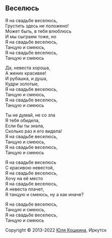 ## Веселюсь

Я на свадьбе веселюсь,  
Грустить здесь не положено!  
Может быть, в тебя влюблюсь  
И мы сыграем тоже, но  
Я на свадьбе веселюсь,  
Танцую и смеюсь,  
Я на свадьбе веселюсь,  
Танцую и смеюсь  

Да, невеста хороша,  
А жених красивее!  
И рубашка, и душа,  
Кудри золотые,   
Я на свадьбе веселюсь,  
Танцую и смеюсь,  
Я на свадьбе веселюсь,  
Танцую и смеюсь  

Ты не думай, не со зла  
Я тебя обидела,  
Если бы ты знала,  
Сколько раз я его видела!  
Я на свадьбе веселюсь,  
Танцую и смеюсь,  
Я на свадьбе веселюсь,  
Танцую и смеюсь  

Я на свадьбе веселюсь  
С красивою невестой,  
Я на свадьбе веселюсь,  
Хочу на её место  
Я на свадьбе веселюсь,  
А невеста плачет,  
Я танцую и смеюсь,
ну а как иначе?  

Я на свадьбе веселюсь,  
Танцую и смеюсь,  
Я на свадьбе веселюсь,  
Танцую и смеюсь  

Copyright © 2013-2022 [Юля Кошкина](https://vk.com/koshkamoroshka), Иркутск
